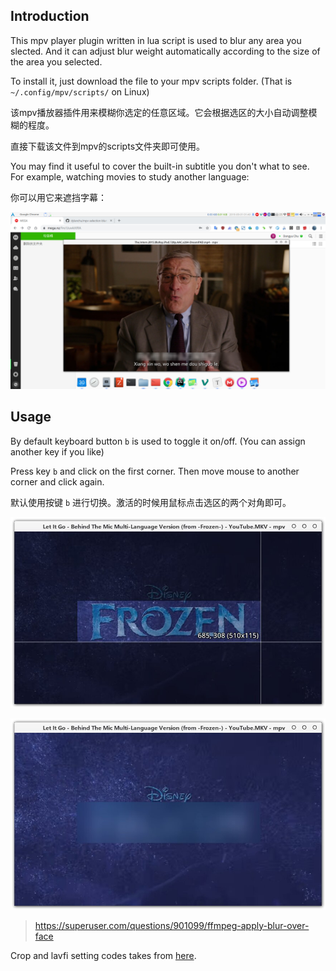 ## Introduction

This mpv player plugin written in lua script is used to blur any area you slected. And it can adjust blur weight automatically according to the size of the area you selected.

To install it, just download the file to your mpv scripts folder. (That is `~/.config/mpv/scripts/` on Linux)

该mpv播放器插件用来模糊你选定的任意区域。它会根据选区的大小自动调整模糊的程度。

直接下载该文件到mpv的scripts文件夹即可使用。



You may find it useful to cover the built-in subtitle you don't what to see. For example, watching movies to study another language:

你可以用它来遮挡字幕：

![1566729691288](Readme.assets/1566729691288.jpg)



## Usage

By default keyboard button `b` is used to toggle it on/off.  (You can assign another key if you like)

Press key `b` and click on the first corner. Then move mouse to another corner and click again.

默认使用按键 `b` 进行切换。激活的时候用鼠标点击选区的两个对角即可。

![1566728274407](Readme.assets/1566728274407.jpg)

![1566728299409](Readme.assets/1566728299409.jpg)



> https://superuser.com/questions/901099/ffmpeg-apply-blur-over-face

Crop and lavfi setting codes takes from [here](https://github.com/occivink/mpv-scripts).